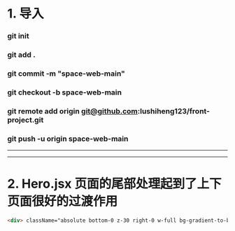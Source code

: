 # 1. 导入

### git init

### git add .

### git commit -m "space-web-main"

### git checkout -b space-web-main

### git remote add origin git@github.com:lushiheng123/front-project.git

### git push -u origin space-web-main

---

---

# 2. Hero.jsx 页面的尾部处理起到了上下页面很好的过渡作用

```Html
<div> className="absolute bottom-0 z-30 right-0 w-full bg-gradient-to-b from-transparent from-10% to-primary to-90% h-[20px] sm:h-[50px] md:[60px]"></div>
```
